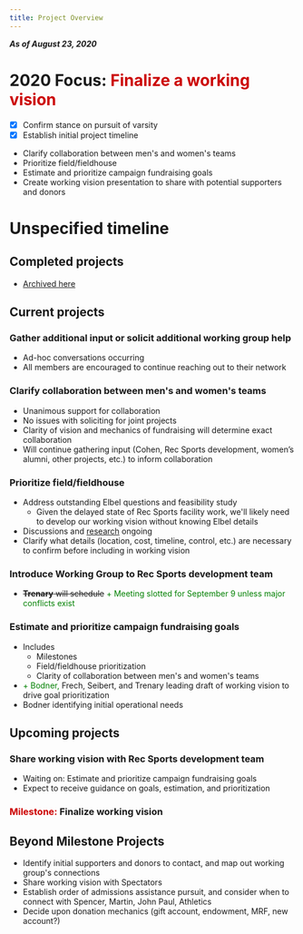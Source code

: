 ```yaml
---
title: Project Overview
---
```

***As of August 23, 2020***

# 2020 Focus: <span style='color:#cc0000'>Finalize a working vision</span>
- [x] Confirm stance on pursuit of varsity
- [x] Establish initial project timeline
- Clarify collaboration between men's and women's teams
- Prioritize field/fieldhouse
- Estimate and prioritize campaign fundraising goals
- Create working vision presentation to share with potential supporters and donors

# Unspecified timeline
## Completed projects
- [Archived here](/completed.md)

## Current projects  
### Gather additional input or solicit additional working group help
- Ad-hoc conversations occurring
- All members are encouraged to continue reaching out to their network

### Clarify collaboration between men's and women's teams
- Unanimous support for collaboration
- No issues with soliciting for joint projects
- Clarity of vision and mechanics of fundraising will determine exact collaboration
- Will continue gathering input (Cohen, Rec Sports development, women’s alumni, other projects, etc.) to inform collaboration

### Prioritize field/fieldhouse
- Address outstanding Elbel questions and feasibility study
    - Given the delayed state of Rec Sports facility work, we'll likely need to develop our working vision without knowing Elbel details
- Discussions and [research](../misc/example_facilities.md) ongoing
- Clarify what details (location, cost, timeline, control, etc.) are necessary to confirm before including in working vision

### Introduce Working Group to Rec Sports development team
- ~~**Trenary** will schedule~~ <span style='color:green'>+ Meeting slotted for September 9 unless major conflicts exist</span>

### Estimate and prioritize campaign fundraising goals
- Includes
    - Milestones
    - Field/fieldhouse prioritization
    - Clarity of collaboration between men's and women's teams
- <span style='color:green'>+ Bodner,</span> Frech, Seibert, and Trenary leading draft of working vision to drive goal prioritization
- Bodner identifying initial operational needs

## Upcoming projects
### Share working vision with Rec Sports development team
- Waiting on: Estimate and prioritize campaign fundraising goals
- Expect to receive guidance on goals, estimation, and prioritization

### <span style='color:#cc0000'>Milestone:</span> **Finalize working vision**

## Beyond Milestone Projects
- Identify initial supporters and donors to contact, and map out working group's connections
- Share working vision with Spectators
- Establish order of admissions assistance pursuit, and consider when to connect with Spencer, Martin, John Paul, Athletics
- Decide upon donation mechanics (gift account, endowment, MRF, new account?)
